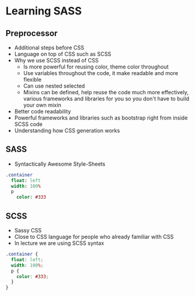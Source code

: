 # Learning SASS

## Preprocessor

- Additional steps before CSS
- Language on top of CSS such as SCSS
- Why we use SCSS instead of CSS
  - Is more powerful for reusing color, theme color throughout
  - Use variables throughout the code, it make readable and more flexible
  - Can use nested selected
  - Mixins can be defined, help reuse the code much more effectively, various frameworks and libraries for you so you don't have to build your own mixin
- Better code readability
- Powerful frameworks and libraries such as bootstrap right from inside SCSS code
- Understanding how CSS generation works

## SASS

- Syntactically Awesome Style-Sheets

```sass
.container
  float: left
  width: 100%
  p
    color: #333
```

## SCSS

- Sassy CSS
- Close to CSS language for people who already familiar with CSS
- In lecture we are using SCSS syntax

```scss
.container {
  float: left;
  width: 100%;
  p {
    color: #333;
  }
}
```

